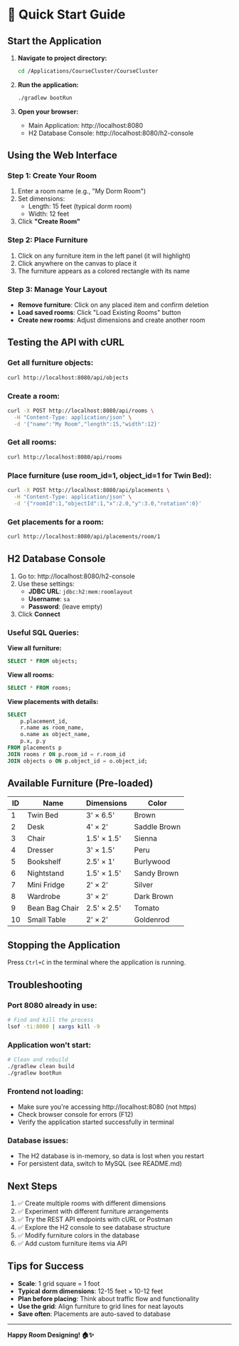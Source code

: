 # 🚀 Quick Start Guide

## Start the Application

1. **Navigate to project directory:**
   ```bash
   cd /Applications/CourseCluster/CourseCluster
   ```

2. **Run the application:**
   ```bash
   ./gradlew bootRun
   ```

3. **Open your browser:**
   - Main Application: http://localhost:8080
   - H2 Database Console: http://localhost:8080/h2-console

## Using the Web Interface

### Step 1: Create Your Room
1. Enter a room name (e.g., "My Dorm Room")
2. Set dimensions:
   - Length: 15 feet (typical dorm room)
   - Width: 12 feet
3. Click **"Create Room"**

### Step 2: Place Furniture
1. Click on any furniture item in the left panel (it will highlight)
2. Click anywhere on the canvas to place it
3. The furniture appears as a colored rectangle with its name

### Step 3: Manage Your Layout
- **Remove furniture**: Click on any placed item and confirm deletion
- **Load saved rooms**: Click "Load Existing Rooms" button
- **Create new rooms**: Adjust dimensions and create another room

## Testing the API with cURL

### Get all furniture objects:
```bash
curl http://localhost:8080/api/objects
```

### Create a room:
```bash
curl -X POST http://localhost:8080/api/rooms \
  -H "Content-Type: application/json" \
  -d '{"name":"My Room","length":15,"width":12}'
```

### Get all rooms:
```bash
curl http://localhost:8080/api/rooms
```

### Place furniture (use room_id=1, object_id=1 for Twin Bed):
```bash
curl -X POST http://localhost:8080/api/placements \
  -H "Content-Type: application/json" \
  -d '{"roomId":1,"objectId":1,"x":2.0,"y":3.0,"rotation":0}'
```

### Get placements for a room:
```bash
curl http://localhost:8080/api/placements/room/1
```

## H2 Database Console

1. Go to: http://localhost:8080/h2-console
2. Use these settings:
   - **JDBC URL**: `jdbc:h2:mem:roomlayout`
   - **Username**: `sa`
   - **Password**: (leave empty)
3. Click **Connect**

### Useful SQL Queries:

**View all furniture:**
```sql
SELECT * FROM objects;
```

**View all rooms:**
```sql
SELECT * FROM rooms;
```

**View placements with details:**
```sql
SELECT 
    p.placement_id,
    r.name as room_name,
    o.name as object_name,
    p.x, p.y
FROM placements p
JOIN rooms r ON p.room_id = r.room_id
JOIN objects o ON p.object_id = o.object_id;
```

## Available Furniture (Pre-loaded)

| ID | Name | Dimensions | Color |
|----|------|------------|-------|
| 1 | Twin Bed | 3' × 6.5' | Brown |
| 2 | Desk | 4' × 2' | Saddle Brown |
| 3 | Chair | 1.5' × 1.5' | Sienna |
| 4 | Dresser | 3' × 1.5' | Peru |
| 5 | Bookshelf | 2.5' × 1' | Burlywood |
| 6 | Nightstand | 1.5' × 1.5' | Sandy Brown |
| 7 | Mini Fridge | 2' × 2' | Silver |
| 8 | Wardrobe | 3' × 2' | Dark Brown |
| 9 | Bean Bag Chair | 2.5' × 2.5' | Tomato |
| 10 | Small Table | 2' × 2' | Goldenrod |

## Stopping the Application

Press `Ctrl+C` in the terminal where the application is running.

## Troubleshooting

### Port 8080 already in use:
```bash
# Find and kill the process
lsof -ti:8080 | xargs kill -9
```

### Application won't start:
```bash
# Clean and rebuild
./gradlew clean build
./gradlew bootRun
```

### Frontend not loading:
- Make sure you're accessing http://localhost:8080 (not https)
- Check browser console for errors (F12)
- Verify the application started successfully in terminal

### Database issues:
- The H2 database is in-memory, so data is lost when you restart
- For persistent data, switch to MySQL (see README.md)

## Next Steps

1. ✅ Create multiple rooms with different dimensions
2. ✅ Experiment with different furniture arrangements
3. ✅ Try the REST API endpoints with cURL or Postman
4. ✅ Explore the H2 console to see database structure
5. ✅ Modify furniture colors in the database
6. ✅ Add custom furniture items via API

## Tips for Success

- **Scale**: 1 grid square = 1 foot
- **Typical dorm dimensions**: 12-15 feet × 10-12 feet
- **Plan before placing**: Think about traffic flow and functionality
- **Use the grid**: Align furniture to grid lines for neat layouts
- **Save often**: Placements are auto-saved to database

---

**Happy Room Designing! 🏠✨**
